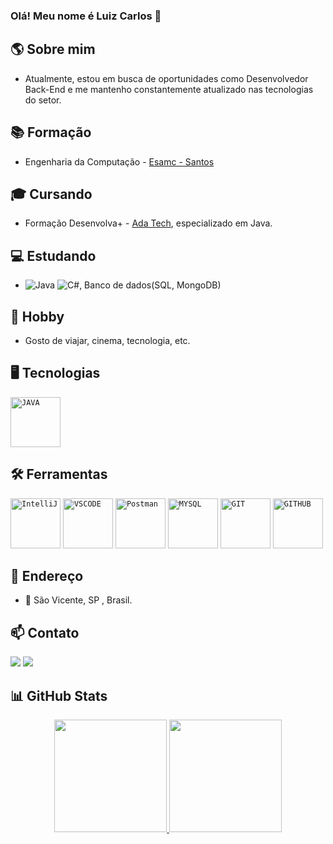 ### Olá! Meu nome é Luiz Carlos 👋

## 🌎 Sobre mim  
- Atualmente, estou em busca de oportunidades como Desenvolvedor Back-End e me mantenho constantemente atualizado nas tecnologias do setor.

## 📚 Formação
- Engenharia da Computação - <a href="https://www.esamc.br/unidade-santos/">Esamc - Santos</a>

## 🎓 Cursando 
- Formação Desenvolva+ - <a href="https://ada.tech/">Ada Tech</a>, especializado em Java.

## 💻 Estudando 
- ![Java](https://img.shields.io/badge/java-%23ED8B00.svg?style=for-the-badge&logo=openjdk&logoColor=white) ![C#](https://img.shields.io/badge/c%23-%23239120.svg?style=for-the-badge&logo=csharp&logoColor=white), Banco de dados(SQL, MongoDB)


## 🔭 Hobby  
-  Gosto de viajar, cinema, tecnologia, etc.





## 🖥️ Tecnologias 
<code><img width="80px" src="https://cdn.jsdelivr.net/gh/devicons/devicon/icons/java/java-original.svg" title = "JAVA"/></code>


## 🛠️ Ferramentas
<code><img width="80px" src="https://cdn.jsdelivr.net/gh/devicons/devicon/icons/intellij/intellij-original.svg" title = "IntelliJ"/></code>
<code><img width="80px" src="https://cdn.jsdelivr.net/gh/devicons/devicon/icons/vscode/vscode-original.svg" title = "VSCODE"/></code>
<code><img width="80px" src="https://cdn.jsdelivr.net/gh/devicons/devicon@latest/icons/postman/postman-plain-wordmark.svg" title = "Postman"/></code>
<code><img width="80px" src="https://cdn.jsdelivr.net/gh/devicons/devicon/icons/mysql/mysql-original.svg" title = "MYSQL"/></code>
<code><img width="80px" src="https://cdn.jsdelivr.net/gh/devicons/devicon/icons/git/git-original.svg" title = "GIT"/></code>
<code><img width="80px" src="https://cdn.jsdelivr.net/gh/devicons/devicon/icons/github/github-original.svg" title = "GITHUB"/></code>
</br>


## 📍 Endereço
- 📍 São Vicente, SP , Brasil.


 ## 📫 Contato
<div> 
  <a href = "mailto:luizcarlossr@gmail.com"><img src="https://img.shields.io/badge/-Gmail-%23333?style=for-the-badge&logo=gmail&logoColor=white" target="_blank"></a>
  <a href="https://www.linkedin.com/in/luiz-carlos-soares-do-ros%C3%A1rio-663b7614b/" target="_blank"><img src="https://img.shields.io/badge/-LinkedIn-%230077B5?style=for-the-badge&logo=linkedin&logoColor=white" target="_blank"></a> 
</div>

## 📊 GitHub Stats
<div align="center">
  <a href="https://github.com/LuizCarlossr">
  <img height="180em" src="https://github-readme-stats.vercel.app/api/top-langs/?username=LuizCarlossr&layout=compact&langs_count=7&theme=dark"/>  
  <img height="180em" src="https://github-readme-stats.vercel.app/api?username=LuizCarlossr&show_icons=true&theme=dark&include_all_commits=true&count_private=true"/>  
</div>


